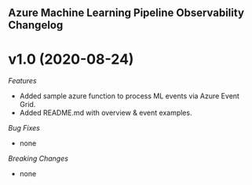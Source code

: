 ## Azure Machine Learning Pipeline Observability Changelog

<a name="v1.0"></a>
# v1.0 (2020-08-24)

*Features*
* Added sample azure function to process ML events via Azure Event Grid.
* Added README.md with overview & event examples.

*Bug Fixes*
* none

*Breaking Changes*
* none
